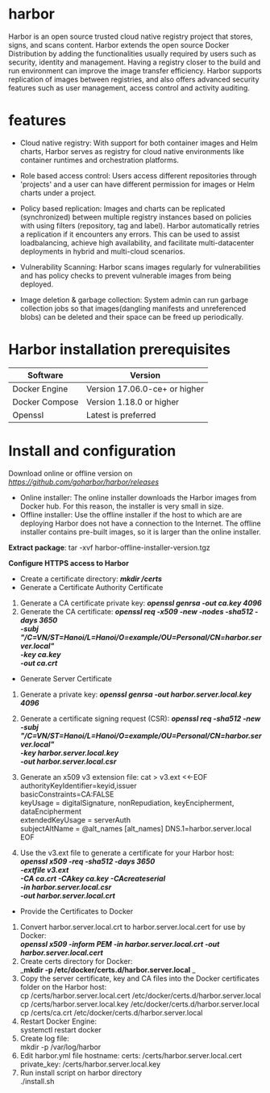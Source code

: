 # harbor



Harbor is an open source trusted cloud native registry project that stores, signs, and scans content. Harbor extends the open source Docker Distribution by adding the functionalities usually required by users such as security, identity and management. Having a registry closer to the build and run environment can improve the image transfer efficiency. Harbor supports replication of images between registries, and also offers advanced security features such as user management, access control and activity auditing.
# features
- Cloud native registry: With support for both container images and Helm charts, Harbor serves as registry for cloud native environments like  container runtimes and orchestration platforms.

- Role based access control: Users access different repositories through 'projects' and a user can have different permission for images or Helm charts under a project.

- Policy based replication: Images and charts can be replicated (synchronized) between multiple registry instances based on policies with using filters (repository, tag and label). Harbor automatically retries a replication if it encounters any errors. This can be used to assist loadbalancing, achieve high availability, and facilitate multi-datacenter deployments in hybrid and multi-cloud scenarios.

- Vulnerability Scanning: Harbor scans images regularly for vulnerabilities and has policy checks to prevent vulnerable images from being deployed.

- Image deletion & garbage collection: System admin can run garbage collection jobs so that images(dangling manifests and unreferenced blobs) can be deleted and their space can be freed up periodically.

# Harbor installation prerequisites
| Software       | Version                       | 
| -------------  | ----------------------------- |
| Docker Engine  | Version 17.06.0-ce+ or higher | 
| Docker Compose | Version 1.18.0 or higher      |
| Openssl        |  Latest is preferred          |

# Install and configuration
Download online or offline version on _https://github.com/goharbor/harbor/releases_
+ Online installer: The online installer downloads the Harbor images from Docker hub. For this reason, the installer is very small in size.
+ Offline installer: Use the offline installer if the host to which are are deploying Harbor does not have a connection to the Internet. The offline installer contains pre-built images, so it is larger than the online installer.

**Extract package**:
tar -xvf harbor-offline-installer-version.tgz

**Configure HTTPS access to Harbor**
- Create a certificate directory: **_mkdir /certs_**
- Generate a Certificate Authority Certificate
1. Generate a CA certificate private key: **_openssl genrsa -out ca.key 4096_**
2. Generate the CA certificate: 
**_openssl req -x509 -new -nodes -sha512 -days 3650 \
-subj "/C=VN/ST=Hanoi/L=Hanoi/O=example/OU=Personal/CN=harbor.server.local" \
-key ca.key \
-out ca.crt_**

- Generate Server Certificate
1. Generate a private key: **_openssl genrsa -out harbor.server.local.key 4096_**
2. Generate a certificate signing request (CSR):
_**openssl req -sha512 -new \
-subj "/C=VN/ST=Hanoi/L=Hanoi/O=example/OU=Personal/CN=harbor.server.local" \
-key harbor.server.local.key \
-out harbor.server.local.csr**_

3. Generate an x509 v3 extension file:
cat > v3.ext <<-EOF \
authorityKeyIdentifier=keyid,issuer \
basicConstraints=CA:FALSE \
keyUsage = digitalSignature, nonRepudiation, keyEncipherment, dataEncipherment \
extendedKeyUsage = serverAuth \
subjectAltName = @alt_names
[alt_names]
DNS.1=harbor.server.local \
EOF

4. Use the v3.ext file to generate a certificate for your Harbor host: \
_**openssl x509 -req -sha512 -days 3650 \
-extfile v3.ext \
-CA ca.crt -CAkey ca.key -CAcreateserial \
-in harbor.server.local.csr \
-out harbor.server.local.crt**_
- Provide the Certificates to Docker
1. Convert harbor.server.local.crt to harbor.server.local.cert for use by Docker:\
_**openssl x509 -inform PEM -in harbor.server.local.crt -out harbor.server.local.cert**_
2. Create certs directory for Docker:\
 _**mkdir -p /etc/docker/certs.d/harbor.server.local** _
3. Copy the server certificate, key and CA files into the Docker certificates folder on the Harbor host: \
cp /certs/harbor.server.local.cert /etc/docker/certs.d/harbor.server.local \
cp /certs/harbor.server.local.key /etc/docker/certs.d/harbor.server.local  \
cp /certs/ca.crt /etc/docker/certs.d/harbor.server.local 
4. Restart Docker Engine: \
systemctl restart docker
5. Create log file: \
mkdir -p /var/log/harbor
7. Edit harbor.yml file
   hostname:
   certs: /certs/harbor.server.local.cert
   private_key: /certs/harbor.server.local.key
9. Run install script on harbor directory \
./install.sh





